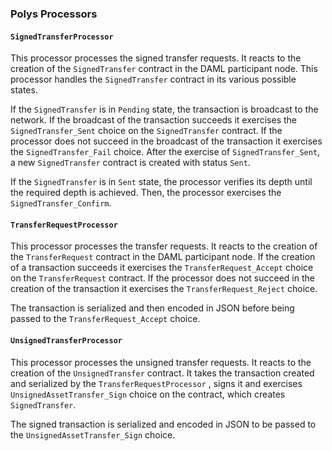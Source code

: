 ### Polys Processors

#### `SignedTransferProcessor`

This processor processes the signed transfer requests. It reacts to the creation of the `SignedTransfer` contract in the DAML participant node. This processor handles the `SignedTransfer` contract in its various possible states. 

If the `SignedTransfer` is in `Pending` state, the transaction is broadcast to the network. If the broadcast of the transaction succeeds it exercises the `SignedTransfer_Sent` choice on the `SignedTransfer` contract.  If the processor does not succeed in the broadcast of the transaction it exercises the `SignedTransfer_Fail` choice. After the exercise of `SignedTransfer_Sent`, a new `SignedTransfer` contract is created with status `Sent`.

If the `SignedTransfer` is in `Sent` state, the processor verifies its depth until the required depth is achieved. Then, the processor exercises the `SignedTransfer_Confirm`.

#### `TransferRequestProcessor`

This processor processes the transfer requests. It reacts to the creation of the `TransferRequest` contract in the DAML participant node. If the creation of a transaction succeeds it exercises the `TransferRequest_Accept` choice on the `TransferRequest` contract.  If the processor does not succeed in the creation of the transaction it exercises the `TransferRequest_Reject` choice.

The transaction is serialized and then encoded in JSON before being passed to the `TransferRequest_Accept` choice. 

#### `UnsignedTransferProcessor`

This processor processes the unsigned transfer requests. It reacts to the creation of the `UnsignedTransfer` contract. It takes the transaction created and serialized by the `TransferRequestProcessor` , signs it and exercises `UnsignedAssetTransfer_Sign` choice on the contract, which creates `SignedTransfer`.

The signed transaction is serialized and encoded in JSON to be passed to the  `UnsignedAssetTransfer_Sign` choice.

